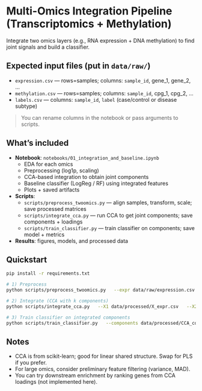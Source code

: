 # Multi-Omics Integration Pipeline (Transcriptomics + Methylation)

Integrate two omics layers (e.g., RNA expression + DNA methylation) to find joint signals and build a classifier.

## Expected input files (put in `data/raw/`)
- `expression.csv` — rows=samples; columns: `sample_id`, gene_1, gene_2, ...
- `methylation.csv` — rows=samples; columns: `sample_id`, cpg_1, cpg_2, ...
- `labels.csv` — columns: `sample_id`, `label` (case/control or disease subtype)

> You can rename columns in the notebook or pass arguments to scripts.

## What’s included
- **Notebook**: `notebooks/01_integration_and_baseline.ipynb`
  - EDA for each omics
  - Preprocessing (log1p, scaling)
  - CCA-based integration to obtain joint components
  - Baseline classifier (LogReg / RF) using integrated features
  - Plots + saved artifacts
- **Scripts**:
  - `scripts/preprocess_twoomics.py` — align samples, transform, scale; save processed matrices
  - `scripts/integrate_cca.py` — run CCA to get joint components; save components + loadings
  - `scripts/train_classifier.py` — train classifier on components; save model + metrics
- **Results**: figures, models, and processed data

## Quickstart
```bash
pip install -r requirements.txt

# 1) Preprocess
python scripts/preprocess_twoomics.py   --expr data/raw/expression.csv   --meth data/raw/methylation.csv   --labels data/raw/labels.csv   --out data/processed

# 2) Integrate (CCA with k components)
python scripts/integrate_cca.py   --X1 data/processed/X_expr.csv   --X2 data/processed/X_meth.csv   --k 20   --out data/processed

# 3) Train classifier on integrated components
python scripts/train_classifier.py   --components data/processed/CCA_components.csv   --labels data/processed/labels_aligned.csv   --out results/models
```

## Notes
- CCA is from scikit-learn; good for linear shared structure. Swap for PLS if you prefer.
- For large omics, consider preliminary feature filtering (variance, MAD).
- You can try downstream enrichment by ranking genes from CCA loadings (not implemented here).
